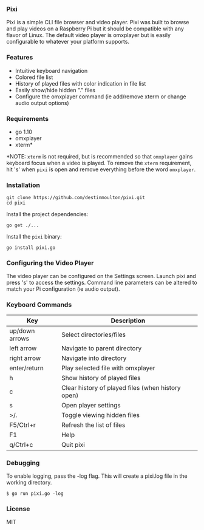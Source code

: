 ### Pixi

Pixi is a simple CLI file browser and video player. Pixi was built to browse and play videos on a Raspberry Pi but it should be compatible with any flavor of Linux. The default video player is omxplayer but is easily configurable to whatever your platform supports.

### Features

* Intuitive keyboard navigation
* Colored file list
* History of played files with color indication in file list
* Easily show/hide hidden "." files
* Configure the omxplayer command (ie add/remove xterm or change audio output options) 

### Requirements

-   go 1.10
-   omxplayer
-   xterm\*

\*NOTE: `xterm` is not required, but is recommended so that `omxplayer` gains keyboard focus when a video is played. To remove the `xterm` requirement, hit 's' when `pixi` is open and remove everything before the word `omxplayer`.

### Installation

```
git clone https://github.com/destinmoulton/pixi.git
cd pixi
```

Install the project dependencies:
```
go get ./...
```

Install the `pixi` binary:
```
go install pixi.go
```

### Configuring the Video Player

The video player can be configured on the Settings screen. Launch pixi and press 's' to access the settings. Command line parameters can be altered to match your Pi configuration (ie audio output).

### Keyboard Commands

| Key            | Description                                       |
| -------------- | ------------------------------------------------- |
| up/down arrows | Select directories/files                          |
| left arrow     | Navigate to parent directory                      |
| right arrow    | Navigate into directory                           |
| enter/return   | Play selected file with omxplayer                 |
| h              | Show history of played files                      |
| c              | Clear history of played files (when history open) |
| s              | Open player settings                              |
| \>/.           | Toggle viewing hidden files                       |
| F5/Ctrl+r      | Refresh the list of files                         |
| F1             | Help                                              |
| q/Ctrl+c       | Quit pixi                                         |

### Debugging

To enable logging, pass the -log flag. This will create a pixi.log file in the working directory.

```
$ go run pixi.go -log
```

### License

MIT

